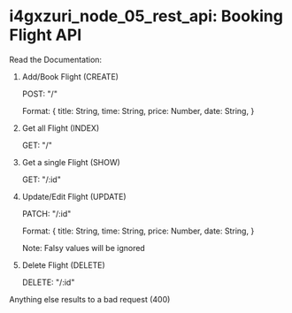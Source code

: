 # i4gxzuri_node_05_rest_api: Booking Flight API

Read the Documentation:

1. Add/Book Flight (CREATE)

    POST: "/"

    Format:
    {
    title: String,
    time: String,
    price: Number,
    date: String,
    }

2. Get all Flight (INDEX)

    GET: "/"

3. Get a single Flight (SHOW)

    GET: "/:id"

4. Update/Edit Flight (UPDATE)

    PATCH: "/:id"

    Format:
    {
    title: String,
    time: String,
    price: Number,
    date: String,
    }

    Note: Falsy values will be ignored

5. Delete Flight (DELETE)

    DELETE: "/:id"

Anything else results to a bad request (400)

